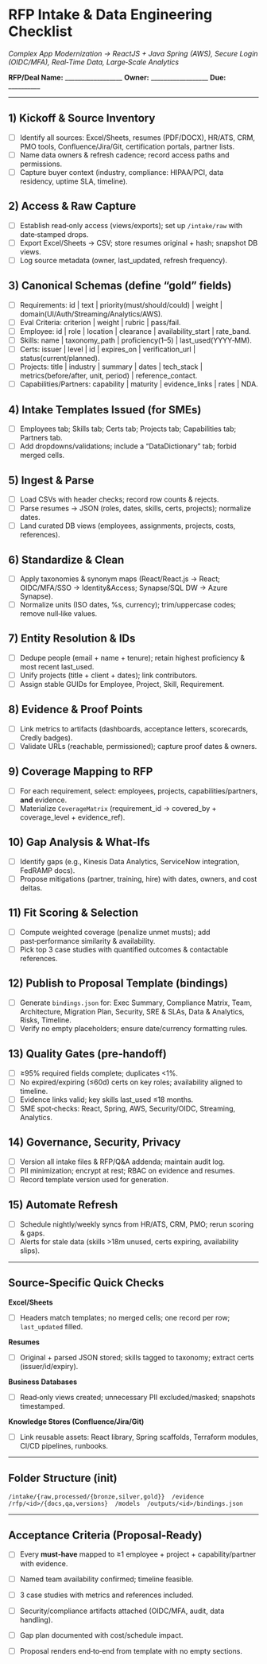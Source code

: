 # RFP Intake & Data Engineering Checklist
*Complex App Modernization → ReactJS + Java Spring (AWS), Secure Login (OIDC/MFA), Real‑Time Data, Large‑Scale Analytics*

**RFP/Deal Name:** __________________  **Owner:** __________________  **Due:** __________

---

## 1) Kickoff & Source Inventory
- [ ] Identify all sources: Excel/Sheets, resumes (PDF/DOCX), HR/ATS, CRM, PMO tools, Confluence/Jira/Git, certification portals, partner lists.
- [ ] Name data owners & refresh cadence; record access paths and permissions.
- [ ] Capture buyer context (industry, compliance: HIPAA/PCI, data residency, uptime SLA, timeline).

## 2) Access & Raw Capture
- [ ] Establish read‑only access (views/exports); set up `/intake/raw` with date‑stamped drops.
- [ ] Export Excel/Sheets → CSV; store resumes original + hash; snapshot DB views.
- [ ] Log source metadata (owner, last_updated, refresh frequency).

## 3) Canonical Schemas (define “gold” fields)
- [ ] Requirements: id | text | priority(must/should/could) | weight | domain(UI/Auth/Streaming/Analytics/AWS).
- [ ] Eval Criteria: criterion | weight | rubric | pass/fail.
- [ ] Employee: id | role | location | clearance | availability_start | rate_band.
- [ ] Skills: name | taxonomy_path | proficiency(1–5) | last_used(YYYY‑MM).
- [ ] Certs: issuer | level | id | expires_on | verification_url | status(current/planned).
- [ ] Projects: title | industry | summary | dates | tech_stack | metrics(before/after, unit, period) | reference_contact.
- [ ] Capabilities/Partners: capability | maturity | evidence_links | rates | NDA.

## 4) Intake Templates Issued (for SMEs)
- [ ] Employees tab; Skills tab; Certs tab; Projects tab; Capabilities tab; Partners tab.
- [ ] Add dropdowns/validations; include a “DataDictionary” tab; forbid merged cells.

## 5) Ingest & Parse
- [ ] Load CSVs with header checks; record row counts & rejects.
- [ ] Parse resumes → JSON (roles, dates, skills, certs, projects); normalize dates.
- [ ] Land curated DB views (employees, assignments, projects, costs, references).

## 6) Standardize & Clean
- [ ] Apply taxonomies & synonym maps (React/React.js → React; OIDC/MFA/SSO → Identity&Access; Synapse/SQL DW → Azure Synapse).
- [ ] Normalize units (ISO dates, %s, currency); trim/uppercase codes; remove null‑like values.

## 7) Entity Resolution & IDs
- [ ] Dedupe people (email + name + tenure); retain highest proficiency & most recent last_used.
- [ ] Unify projects (title + client + dates); link contributors.
- [ ] Assign stable GUIDs for Employee, Project, Skill, Requirement.

## 8) Evidence & Proof Points
- [ ] Link metrics to artifacts (dashboards, acceptance letters, scorecards, Credly badges).
- [ ] Validate URLs (reachable, permissioned); capture proof dates & owners.

## 9) Coverage Mapping to RFP
- [ ] For each requirement, select: employees, projects, capabilities/partners, **and** evidence.
- [ ] Materialize `CoverageMatrix` (requirement_id → covered_by + coverage_level + evidence_ref).

## 10) Gap Analysis & What‑Ifs
- [ ] Identify gaps (e.g., Kinesis Data Analytics, ServiceNow integration, FedRAMP docs).
- [ ] Propose mitigations (partner, training, hire) with dates, owners, and cost deltas.

## 11) Fit Scoring & Selection
- [ ] Compute weighted coverage (penalize unmet musts); add past‑performance similarity & availability.
- [ ] Pick top 3 case studies with quantified outcomes & contactable references.

## 12) Publish to Proposal Template (bindings)
- [ ] Generate `bindings.json` for: Exec Summary, Compliance Matrix, Team, Architecture, Migration Plan, Security, SRE & SLAs, Data & Analytics, Risks, Timeline.
- [ ] Verify no empty placeholders; ensure date/currency formatting rules.

## 13) Quality Gates (pre‑handoff)
- [ ] ≥95% required fields complete; duplicates <1%.
- [ ] No expired/expiring (≤60d) certs on key roles; availability aligned to timeline.
- [ ] Evidence links valid; key skills last_used ≤18 months.
- [ ] SME spot‑checks: React, Spring, AWS, Security/OIDC, Streaming, Analytics.

## 14) Governance, Security, Privacy
- [ ] Version all intake files & RFP/Q&A addenda; maintain audit log.
- [ ] PII minimization; encrypt at rest; RBAC on evidence and resumes.
- [ ] Record template version used for generation.

## 15) Automate Refresh
- [ ] Schedule nightly/weekly syncs from HR/ATS, CRM, PMO; rerun scoring & gaps.
- [ ] Alerts for stale data (skills >18m unused, certs expiring, availability slips).

---

## Source‑Specific Quick Checks
**Excel/Sheets**
- [ ] Headers match templates; no merged cells; one record per row; `last_updated` filled.

**Resumes**
- [ ] Original + parsed JSON stored; skills tagged to taxonomy; extract certs (issuer/id/expiry).

**Business Databases**
- [ ] Read‑only views created; unnecessary PII excluded/masked; snapshots timestamped.

**Knowledge Stores (Confluence/Jira/Git)**
- [ ] Link reusable assets: React library, Spring scaffolds, Terraform modules, CI/CD pipelines, runbooks.

---

## Folder Structure (init)
```
/intake/{raw,processed/{bronze,silver,gold}}  /evidence  /rfp/<id>/{docs,qa,versions}  /models  /outputs/<id>/bindings.json
```

---

## Acceptance Criteria (Proposal‑Ready)
- [ ] Every **must‑have** mapped to ≥1 employee + project + capability/partner with evidence.
- [ ] Named team availability confirmed; timeline feasible.
- [ ] 3 case studies with metrics and references included.
- [ ] Security/compliance artifacts attached (OIDC/MFA, audit, data handling).
- [ ] Gap plan documented with cost/schedule impact.
- [ ] Proposal renders end‑to‑end from template with no empty sections.

